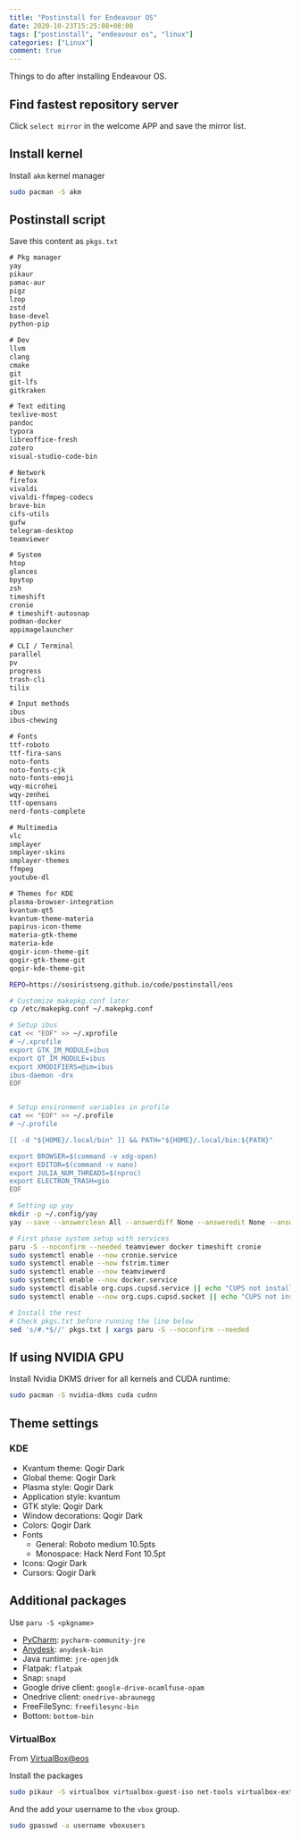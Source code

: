 ```yaml
---
title: "Postinstall for Endeavour OS"
date: 2020-10-23T15:25:08+08:00
tags: ["postinstall", "endeavour os", "linux"]
categories: ["Linux"]
comment: true
---
```


Things to do after installing Endeavour OS.

<!--more-->

## Find fastest repository server

Click `select mirror` in the welcome APP and save the mirror list.

## Install kernel

Install `akm` kernel manager

```bash
sudo pacman -S akm
```

## Postinstall script

Save this content as `pkgs.txt`

```txt
# Pkg manager
yay
pikaur
pamac-aur
pigz
lzop
zstd
base-devel
python-pip

# Dev
llvm
clang
cmake
git
git-lfs
gitkraken

# Text editing
texlive-most
pandoc
typora
libreoffice-fresh
zotero
visual-studio-code-bin

# Network
firefox
vivaldi
vivaldi-ffmpeg-codecs
brave-bin
cifs-utils
gufw
telegram-desktop
teamviewer

# System
htop
glances
bpytop
zsh
timeshift
cronie
# timeshift-autosnap
podman-docker
appimagelauncher

# CLI / Terminal
parallel
pv
progress
trash-cli
tilix

# Input methods
ibus
ibus-chewing

# Fonts
ttf-roboto
ttf-fira-sans
noto-fonts
noto-fonts-cjk
noto-fonts-emoji
wqy-microhei
wqy-zenhei
ttf-opensans
nerd-fonts-complete

# Multimedia
vlc
smplayer
smplayer-skins
smplayer-themes
ffmpeg
youtube-dl

# Themes for KDE
plasma-browser-integration
kvantum-qt5
kvantum-theme-materia
papirus-icon-theme
materia-gtk-theme
materia-kde
qogir-icon-theme-git
qogir-gtk-theme-git
qogir-kde-theme-git
```

```bash
REPO=https://sosiristseng.github.io/code/postinstall/eos

# Customize makepkg.conf later
cp /etc/makepkg.conf ~/.makepkg.conf

# Setup ibus
cat << "EOF" >> ~/.xprofile
# ~/.xprofile
export GTK_IM_MODULE=ibus
export QT_IM_MODULE=ibus
export XMODIFIERS=@im=ibus
ibus-daemon -drx
EOF


# Setup environment variables in profile
cat << "EOF" >> ~/.profile
# ~/.profile

[[ -d "${HOME}/.local/bin" ]] && PATH="${HOME}/.local/bin:${PATH}"

export BROWSER=$(command -v xdg-open)
export EDITOR=$(command -v nano)
export JULIA_NUM_THREADS=$(nproc)
export ELECTRON_TRASH=gio
EOF

# Setting up yay
mkdir -p ~/.config/yay
yay --save --answerclean All --answerdiff None --answeredit None --answerupgrade None --cleanafter --batchinstall --sudoloop

# First phase system setup with services
paru -S --noconfirm --needed teamviewer docker timeshift cronie
sudo systemctl enable --now cronie.service
sudo systemctl enable --now fstrim.timer
sudo systemctl enable --now teamviewerd
sudo systemctl enable --now docker.service
sudo systemctl disable org.cups.cupsd.service || echo "CUPS not installed!"
sudo systemctl enable --now org.cups.cupsd.socket || echo "CUPS not installed!"

# Install the rest
# Check pkgs.txt before running the line below
sed 's/#.*$//' pkgs.txt | xargs paru -S --noconfirm --needed
```

## If using NVIDIA GPU

Install Nvidia DKMS driver for all kernels and CUDA runtime:

```bash
sudo pacman -S nvidia-dkms cuda cudnn
```

## Theme settings

### KDE

- Kvantum theme: Qogir Dark
- Global theme: Qogir Dark
- Plasma style: Qogir Dark
- Application style: kvantum
- GTK style: Qogir Dark
- Window decorations: Qogir Dark
- Colors: Qogir Dark
- Fonts
  - General: Roboto medium 10.5pts
  - Monospace: Hack Nerd Font 10.5pt
- Icons: Qogir Dark
- Cursors: Qogir Dark

## Additional packages

Use `paru -S <pkgname>`

- [PyCharm](https://www.jetbrains.com/pycharm/): `pycharm-community-jre`
- [Anydesk](https://anydesk.com/en/downloads/linux): `anydesk-bin`
- Java runtime: `jre-openjdk`
- Flatpak: `flatpak`
- Snap: `snapd`
- Google drive client: `google-drive-ocamlfuse-opam`
- Onedrive client: `onedrive-abraunegg`
- FreeFileSync: `freefilesync-bin`
- Bottom: `bottom-bin`

### VirtualBox

From [VirtualBox@eos](https://endeavouros.com/docs/applications/how-to-install-virtualbox/)

Install the packages
```bash
sudo pikaur -S virtualbox virtualbox-guest-iso net-tools virtualbox-ext-oracle
```

And the add your username to the `vbox` group.
```bash
sudo gpasswd -a username vboxusers
```
